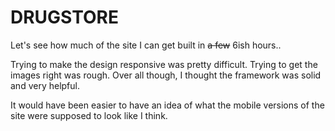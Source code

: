 # DRUGSTORE

Let's see how much of the site I can get built in ~~a few~~ 6ish hours.. 

Trying to make the design responsive was pretty difficult. Trying to get the images right was rough. Over all though, I thought the framework was solid and very helpful.

It would have been easier to have an idea of what the mobile versions of the site were supposed to look like I think.
